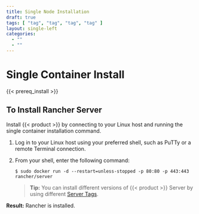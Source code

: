 ```yaml
---
title: Single Node Installation
draft: true
tags: [ "tag", "tag", "tag", "tag" ]
layout: single-left
categories:
  - ""
  - ""
---
```

# Single Container Install

{{< prereq_install >}}

## To Install Rancher Server

Install {{< product >}} by connecting to your Linux host and running the single container installation command.

1.	Log in to your Linux host using your preferred shell, such as PuTTy or a remote Terminal connection.

2.	From your shell, enter the following command:

	```
	$ sudo docker run -d --restart=unless-stopped -p 80:80 -p 443:443 rancher/server
	```

	>**Tip:** You can install different versions of {{< product >}} Server by using different [Server Tags](../../server-tags/).

**Result:** Rancher is installed.
